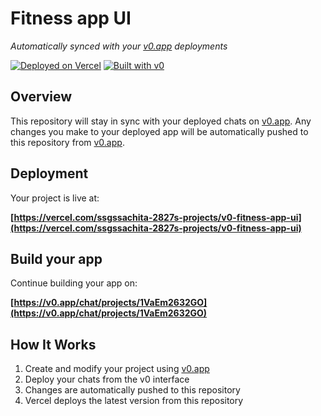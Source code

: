 # Fitness app UI

*Automatically synced with your [v0.app](https://v0.app) deployments*

[![Deployed on Vercel](https://img.shields.io/badge/Deployed%20on-Vercel-black?style=for-the-badge&logo=vercel)](https://vercel.com/ssgssachita-2827s-projects/v0-fitness-app-ui)
[![Built with v0](https://img.shields.io/badge/Built%20with-v0.app-black?style=for-the-badge)](https://v0.app/chat/projects/1VaEm2632GO)

## Overview

This repository will stay in sync with your deployed chats on [v0.app](https://v0.app).
Any changes you make to your deployed app will be automatically pushed to this repository from [v0.app](https://v0.app).

## Deployment

Your project is live at:

**[https://vercel.com/ssgssachita-2827s-projects/v0-fitness-app-ui](https://vercel.com/ssgssachita-2827s-projects/v0-fitness-app-ui)**

## Build your app

Continue building your app on:

**[https://v0.app/chat/projects/1VaEm2632GO](https://v0.app/chat/projects/1VaEm2632GO)**

## How It Works

1. Create and modify your project using [v0.app](https://v0.app)
2. Deploy your chats from the v0 interface
3. Changes are automatically pushed to this repository
4. Vercel deploys the latest version from this repository